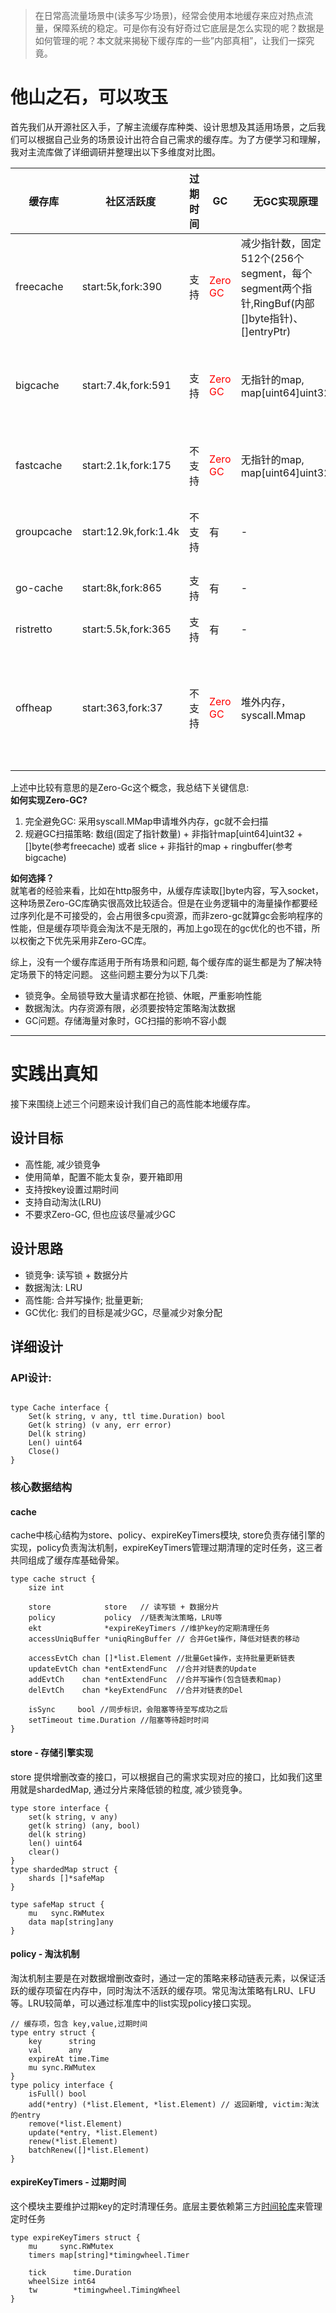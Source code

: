 
> 在日常高流量场景中(读多写少场景)，经常会使用本地缓存来应对热点流量，保障系统的稳定。可是你有没有好奇过它底层是怎么实现的呢？数据是如何管理的呢？本文就来揭秘下缓存库的一些”内部真相”，让我们一探究竟。

# 他山之石，可以攻玉
首先我们从开源社区入手，了解主流缓存库种类、设计思想及其适用场景，之后我们可以根据自己业务的场景设计出符合自己需求的缓存库。为了方便学习和理解，我对主流库做了详细调研并整理出以下多维度对比图。

| 缓存库        | 社区活跃度                 | 过期时间 | GC                                | 无GC实现原理                                                                | 设计原理                                                       | 淘汰机制               | 设计缺陷            | 
|------------|-----------------------|------|-----------------------------------|------------------------------------------------------------------------|------------------------------------------------------------|--------------------|-----------------|
| freecache  | start:5k,fork:390     | 支持   | <font color="red"> Zero GC</font> | 减少指针数，固定512个(256个segment，每个segment两个指针,RingBuf(内部[]byte指针)、[]entryPtr) | (分片+互斥锁) + 内置map + slice + ringbuffer          | LRU                | 不支持自动扩容         |
| bigcache   | start:7.4k,fork:591   | 支持   | <font color="red"> Zero GC</font> | 无指针的map, map[uint64]uint32                                             | (分片+读写锁) + map[uint64]uint32 + fifo-buffer                 | FIFO               | 不支持对key设置过期时间   |
| fastcache  | start:2.1k,fork:175   | 不支持  | <font color="red"> Zero GC</font> | 无指针的map, map[uint64]uint32                                             | (分片+读写锁) + map[uint64]uint64 + ringbuffer(chunks [][]byte) | FIFO               | 不支持过期时间         |
| groupcache | start:12.9k,fork:1.4k | 不支持 | 有                                 | -                                                                      | 单元格3                                                       | LRU                | 不支持过期时间         |
| go-cache   | start:8k,fork:865     | 支持 | 有                              | -                                                                      | 全局读写锁 + map[string]item                                    | 定期清理过期数据           | 锁竞争严重           |
| ristretto  | start:5.5k,fork:365   | 支持 | 有                              | -                                                                      | 分片+读写锁                                                     | TinyLFU/SampledLFU | -               |
| offheap    | start:363,fork:37     | 不支持 | <font color="red"> Zero GC</font> | 堆外内存，syscall.Mmap                                                      | 内置HashTable  + syscall.Mmap                                | -                  | 冲突时通过本地探测法，影响性能 |

上述中比较有意思的是Zero-Gc这个概念，我总结下关键信息:  
<strong>如何实现Zero-GC?</strong>  
1. 完全避免GC: 采用syscall.MMap申请堆外内存，gc就不会扫描
2. 规避GC扫描策略: 数组(固定了指针数量) + 非指针map[uint64]uint32 + []byte(参考freecache) 或者 slice + 非指针的map + ringbuffer(参考bigcache) 

<strong>如何选择？</strong>  
就笔者的经验来看，比如在http服务中，从缓存库读取[]byte内容，写入socket，这种场景Zero-GC库确实很高效比较适合。但是在业务逻辑中的海量操作都要经过序列化是不可接受的，会占用很多cpu资源，而非zero-gc就算gc会影响程序的性能，但是缓存项毕竟会淘汰不是无限的，再加上go现在的gc优化的也不错，所以权衡之下优先采用非Zero-GC库。

综上，没有一个缓存库适用于所有场景和问题, 每个缓存库的诞生都是为了解决特定场景下的特定问题。 这些问题主要分为以下几类:
- 锁竞争。全局锁导致大量请求都在抢锁、休眠，严重影响性能
- 数据淘汰。内存资源有限，必须要按特定策略淘汰数据
- GC问题。存储海量对象时，GC扫描的影响不容小觑
----

# 实践出真知
接下来围绕上述三个问题来设计我们自己的高性能本地缓存库。
## 设计目标
- 高性能, 减少锁竞争
- 使用简单，配置不能太复杂，要开箱即用
- 支持按key设置过期时间
- 支持自动淘汰(LRU)
- 不要求Zero-GC, 但也应该尽量减少GC

## 设计思路
- 锁竞争: 读写锁 + 数据分片
- 数据淘汰: LRU
- 高性能: 合并写操作; 批量更新; 
- GC优化: 我们的目标是减少GC，尽量减少对象分配

## 详细设计
### API设计:
```golang

type Cache interface {
	Set(k string, v any, ttl time.Duration) bool
	Get(k string) (v any, err error)
	Del(k string)
	Len() uint64
	Close()
}
```
### 核心数据结构
#### cache
cache中核心结构为store、policy、expireKeyTimers模块, store负责存储引擎的实现，policy负责淘汰机制，expireKeyTimers管理过期清理的定时任务，这三者共同组成了缓存库基础骨架。
```golang
type cache struct {
	size int

	store            store   // 读写锁 + 数据分片
	policy           policy  //链表淘汰策略，LRU等
	ekt              *expireKeyTimers //维护key的定期清理任务
	accessUniqBuffer *uniqRingBuffer // 合并Get操作，降低对链表的移动

	accessEvtCh chan []*list.Element //批量Get操作，支持批量更新链表
	updateEvtCh chan *entExtendFunc  //合并对链表的Update
	addEvtCh    chan *entExtendFunc  //合并写操作(包含链表和map)
	delEvtCh    chan *keyExtendFunc  //合并对链表的Del

	isSync     bool //同步标识，会阻塞等待至写成功之后
	setTimeout time.Duration //阻塞等待超时时间
}
```
#### store - 存储引擎实现
store 提供增删改查的接口，可以根据自己的需求实现对应的接口，比如我们这里用就是shardedMap, 通过分片来降低锁的粒度, 减少锁竞争。
```azure
type store interface {
    set(k string, v any)
    get(k string) (any, bool)
    del(k string)
    len() uint64
    clear()
}
type shardedMap struct {
    shards []*safeMap
}
    
type safeMap struct {
	mu   sync.RWMutex
	data map[string]any
}

```

#### policy - 淘汰机制
淘汰机制主要是在对数据增删改查时，通过一定的策略来移动链表元素，以保证活跃的缓存项留在内存中，同时淘汰不活跃的缓存项。常见淘汰策略有LRU、LFU等。LRU较简单，可以通过标准库中的list实现policy接口实现。
```golang
// 缓存项，包含 key,value,过期时间
type entry struct {
    key      string
    val      any
    expireAt time.Time
    mu sync.RWMutex
}
type policy interface {
	isFull() bool
	add(*entry) (*list.Element, *list.Element) // 返回新增, victim:淘汰的entry
	remove(*list.Element)
	update(*entry, *list.Element)
	renew(*list.Element)
	batchRenew([]*list.Element)
}
```

#### expireKeyTimers - 过期时间
这个模块主要维护过期key的定时清理任务。底层主要依赖第三方[时间轮库](https://github.com/RussellLuo/timingwheel)来管理定时任务
```golang
type expireKeyTimers struct {
	mu     sync.RWMutex
	timers map[string]*timingwheel.Timer

	tick      time.Duration
	wheelSize int64
	tw        *timingwheel.TimingWheel
}
```



